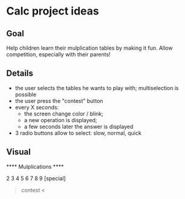# Calc project ideas

## Goal

Help children learn their mulplication tables by making it fun.
Allow competition, especially with their parents!

## Details

- the user selects the tables he wants to play with; multiselection is possible
- the user press the "contest" button
- every X seconds:
  - the screen change color / blink;
  - a new operation is displayed;
  - a few seconds later the answer is displayed
- 3 radio buttons allow to select: slow, normal, quick















## Visual


**** Mulplications ****

2 3 4 5 6 7 8 9 [special]


 > contest <




